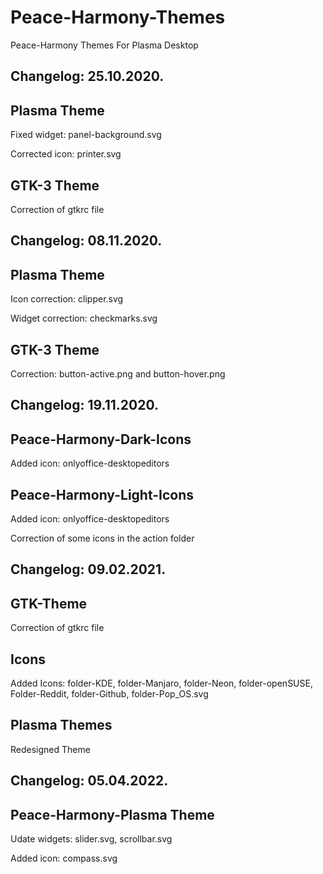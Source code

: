 # Peace-Harmony-Themes
Peace-Harmony Themes For Plasma Desktop 

Changelog: 25.10.2020.
----------------------

Plasma Theme 
-------------

Fixed widget: panel-background.svg

Corrected icon: printer.svg

GTK-3 Theme
-----------

Correction of gtkrc file

Changelog: 08.11.2020.
---------------------

Plasma Theme
-------------

Icon correction: clipper.svg

Widget correction: checkmarks.svg

GTK-3 Theme
-----------

Correction: button-active.png and button-hover.png

Changelog: 19.11.2020.
----------------------

Peace-Harmony-Dark-Icons
------------------------

Added icon: onlyoffice-desktopeditors

Peace-Harmony-Light-Icons
-------------------------

Added icon: onlyoffice-desktopeditors

Correction of some icons in the action folder

Changelog: 09.02.2021.
----------------------

GTK-Theme
---------

Correction of gtkrc file

Icons
------

Added Icons: folder-KDE, folder-Manjaro, folder-Neon, folder-openSUSE, Folder-Reddit, folder-Github, folder-Pop_OS.svg

Plasma Themes
-------------

Redesigned Theme 

Changelog: 05.04.2022.
----------------------

Peace-Harmony-Plasma Theme
---------------------------

Udate widgets: slider.svg, scrollbar.svg

Added icon: compass.svg




